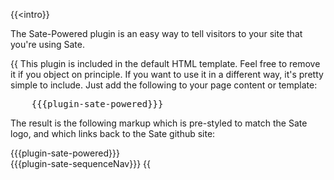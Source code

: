 {{<intro}}
<p>
    The Sate-Powered plugin is an easy way to tell visitors to your site that you're using Sate.
</p>
{{</intro}}
{{<content}}
<p>
    This plugin is included in the default HTML template. Feel free to remove it if you object on principle. If you want to use it in a different way, it's pretty simple to include. Just add the following to your page content or template:
</p>
<pre class="mustache">
    &#123&#123&#123plugin-sate-powered&#125&#125&#125
</pre>
<p>
    The result is the following markup which is pre-styled to match the Sate logo, and which links back to the Sate github site:
</p>
<div>
    {{{plugin-sate-powered}}}
</div>
    {{{plugin-sate-sequenceNav}}}
{{</content}}